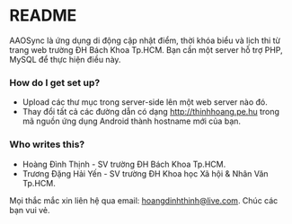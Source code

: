 # README #

AAOSync là ứng dụng di động cập nhật điểm, thời khóa biểu và lịch thi từ trang web trường ĐH Bách Khoa Tp.HCM. Bạn cần một server hỗ trợ PHP, MySQL để thực hiện điều này.

### How do I get set up? ###

* Upload các thư mục trong server-side lên một web server nào đó.
* Thay đổi tất cả các đường dẫn có dạng http://thinhhoang.pe.hu trong mã nguồn ứng dụng Android thành hostname mới của bạn.

### Who writes this? ###

* Hoàng Đình Thịnh - SV trường ĐH Bách Khoa Tp.HCM.
* Trương Đặng Hải Yến - SV trường ĐH Khoa học Xã hội & Nhân Văn Tp.HCM.

Mọi thắc mắc xin liên hệ qua email: hoangdinhthinh@live.com. Chúc các bạn vui vẻ.